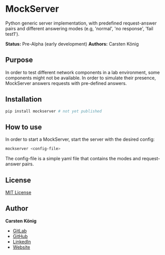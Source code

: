 # MockServer

Python generic server implementation, with predefined request-answer pairs and different answering modes (e.g, 'normal', 'no response', 'fail test1').

**Status:**  Pre-Alpha (early development)
**Authors:** Carsten König

## Purpose

In order to test different network components in a lab environment, some components might not be available. In order to simulate their presence, MockServer answers requests with pre-defined answers. 

## Installation

```bash
pip install mockserver # not yet published
```

## How to use
In order to start a MockServer, start the server with the desired config:

```bash
mockserver <config-file>
```
The config-file is a simple yaml file that contains the modes and request-answer pairs.


## License
[MIT License](https://choosealicense.com/licenses/mit/)

## Author
**Carsten König**

- [GitLab](https://gitlab.com/ck2go "Carsten König")
- [GitHub](https://github.com/ck2go "Carsten König")
- [LinkedIn](https://www.linkedin.com/in/ck2go/ "Carsten König")
- [Website](https://www.carsten-koenig.de "Carsten König")

